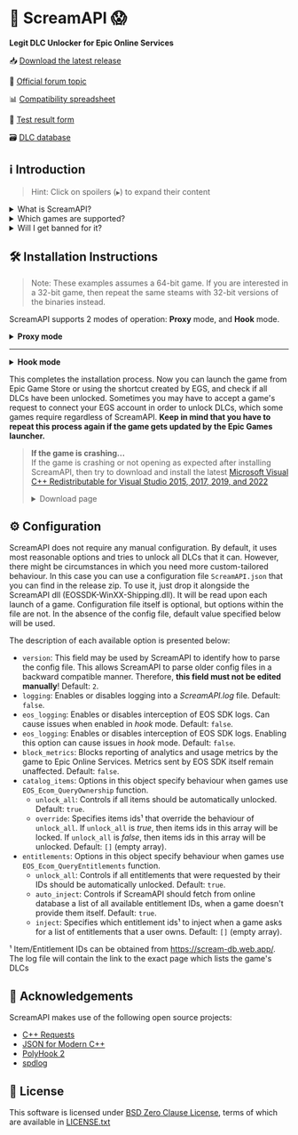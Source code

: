 # 🐨 ScreamAPI 😱

**Legit DLC Unlocker for Epic Online Services**

📥 [Download the latest release](https://github.com/acidicoala/ScreamAPI/releases/latest)

💬 [Official forum topic](https://cs.rin.ru/forum/viewtopic.php?p=2161197#p2161197)

📊 [Compatibility spreadsheet](https://docs.google.com/spreadsheets/d/1yCm2KWSFlV283SI35QpI86v68bFnK7MwxicKBEihIJM)

📃 [Test result form](https://docs.google.com/forms/d/e/1FAIpQLSeEGotx8ThaHQK8ywW_UPwTJysUZWnCPIDNBJjNpvXAYLPBEg/viewform)

🗃 [DLC database](https://scream-db.web.app/)

## ℹ Introduction

> Hint: Click on spoilers (`▶`) to expand their content

<details>
<summary>What is ScreamAPI?</summary>

ScreamAPI is a DLC unlocker for the games that are legitimately owned in your Epic Games account. It attempts to fool games that use Epic Online Services Software Development Kit (EOSSDK) into thinking that you own the desired DLCs. However, ScreamAPI does not modify the rest of the EOSSDK, hence features like multiplayer, achievements, etc. remain fully functional.

</details>

<details>
<summary>Which games are supported?</summary>

Only the games that use Epic Online Services Software Development Kit (EOS SDK) for the DLC ownership verification are supported. So if a game's installation directory does not contain any _EOSSDK-WinXX-Shipping.dll_ files, then it's definitely not supported. Even if the game uses EOS SDK DLL, it's not guaranteed to be supported because each game might implement its own additional verification checks. Therefore, you have to first research the game's topic, to see if it supports unlocking.

I have created a [Google Sheets document] which contains the information about which games are compatible with ScreamAPI. If a game is compatible then it means that it is possible to unlock all or some DLCs with ScreamAPI. The spreadsheet contains 2 main sheets: the _Official Sheet_ and the Community Sheet. The Official Sheet is hand-filled by me based on my test results and test results of other users of this forum. The _Community Sheet_ is auto-filled by a [Google Forms document], which is accessible to everybody, so feel free to submit your feedback via the form. You can submit forms anonymously and as many times as you want.

Additionally, there are several points to bear in mind when it comes to ScreamAPI and Epic Games Store:

* ScreamAPI most definitely will not work with games that use 3rd party DRM, such as games from Ubisoft, Rockstar, etc. Furthermore, ScreamAPI is also unlikely to unlock anything in Free-To-Play games since they typically store all player data on the corresponding game server and hence all the checks are server-side.
* ScreamAPI will not work with games that employ additional ownership protection or if the game is using alternative DLC verification mechanism (like Borderlands 3). However, it can unlock DLCs in Denuvo-protected games if there are no other integrity checks (like Death Stranding)
* ScreamAPI is unlikely to work with games that use Anti-Cheat, since they typically detect any DLL/EXE that has been tampered with. Sometimes it is possible to disable an anti-cheat, but that typically entails the loss of online capabilities. Search in the respective game topic for more information about how to disable anti-cheat.
* Some games include the DLC files in their base game, regardless of whether you own the DLC or not (like World War Z). This is the ideal scenario for ScreamAPI. However, some games download additional files only after a user has bought the corresponding DLC (like Civilization VI). In this case, not only you will need to install ScreamAPI, but you also have to get the additional DLC files elsewhere and put them into the game folder.
* Some games don't use any DRM at all, in which case ScreamAPI is useless. All you need to do is to get the DLC files elsewhere and put them into the game folder.

[Google Sheets document]: https://docs.google.com/spreadsheets/d/1yCm2KWSFlV283SI35QpI86v68bFnK7MwxicKBEihIJM

[Google Forms document]: https://docs.google.com/forms/d/e/1FAIpQLSeEGotx8ThaHQK8ywW_UPwTJysUZWnCPIDNBJjNpvXAYLPBEg/viewform

</details>

<details>
<summary>Will I get banned for it?</summary>

Epic Games or a game publisher will obviously have the right to do so, as modifying game components is a violation of Epic Games store [EULA](https://www.epicgames.com/store/en-US/eula). However, if you keep this to yourself, don't publicize your usage of it and don't try messing with games that have Anti-Cheats like BattleEye, Easy Anti-Cheat, etc. you should be fine. Either way, as mentioned in the [license](https://github.com/acidicoala/ScreamAPI/blob/master/LICENSE.txt) agreement of this project, I take no responsibility for the damages you might sustain. All I can say is that I have tried and used it in several games and have not been banned or punished in any shape or form.

</details>

## 🛠 Installation Instructions

> Note: These examples assumes a 64-bit game. If you are interested in a 32-bit game, then repeat the same steams with 32-bit versions of the binaries instead.

ScreamAPI supports 2 modes of operation: **Proxy** mode, and **Hook** mode.


<details><summary><b>Proxy mode</b></summary>

In **Proxy** mode ScreamAPI DLL assumes the role of a proxy DLL that gets loaded by the game which thinks it has loaded the original DLL. ScreamAPI DLL in this mode will redirect most of the function calls to the original DLL. Kind of like how web proxy redirects requests to the original server. This is a classical, time-proven installation method that is stable, but has a number of shortcomings. The primary of them is that the unlocker binaries may be overwritten after a game updated, requiring re-installation of DLL. Another one is that some users don't feel like reading instructions properly, and just go ahead replacing the original DLL, instead of renaming it. Or they rename it incorrectly, for example by adding number zero, instead of letter 0. Below are the instructions for the Proxy mode:

1. Find a file _EOSSDK-Win64-Shipping.dll_ in your game's installation folder.
1. Rename it by adding 2 characters: **_o** (notice that it is a letter **o** at the end, not a numeral **0**). In the end it should be named as _EOSSDK-Win64-Shipping_o.dll_.
1. Download the latest release zip from [GitHub Releases]. In case you have a hard time finding it, click on the **Assets** spoiler, then click on the link that looks like _ScreamAPI-vX.Y.Z.zip_
1. Open up the downloaded zip and unpack the _EOSSDK-Win64-Shipping.dll_ file alongside the original **EOSSDK-Win64-Shipping_o.dll** in the game's binary folder.

<details><summary>64-bit example</summary>

![64-bit example](https://i.ibb.co/60w1wtt/install.webp)
</details>
<details><summary>32-bit example</summary>

![32-bit example](https://i.ibb.co/1rdvN3B/install.webp)
</details>

</details>

---

<details><summary><b>Hook mode</b></summary>

In **Hook** mode ScreamAPI DLL is injected into the game process and dynamically patches the functions of interest in the original DLL, leaving the rest untouched. The unlocker DLL can be loaded automatically by exploiting DLL search order, which is what project Koaloader is used for. Koaloader DLL can be disguised as a system DLL, so that it can be automatically loaded by the game. In turn, Koaloader will load the ScreamAPI DLL. This has the advantage of not modifying any binary files on the disc, hence the unlocker will remain intact after updates. It should be also easier to install for some users. The only disadvantage is that Koaloader requires per-game configuration. Below are the instructions for the Hook mode (in combination with Koaloader):

1. Download the latest ScreamAPI release zip from [GitHub Releases].
2. Open up the downloaded zip, unpack the _EOSSDK-Win64(32)-Shipping.dll_ and rename it however you like, for example to *ScreamAPI.dll*
3. Place the ScreamAPI DLL anywhere you like, for example in game's root directory.
4. Download the latest Koaloader release zip from [GitHub Releases](https://github.com/acidicoala/Koaloader/releases/latest).
5. Pick a DLL that is supported by the target game. In this example, we will select *version-64/version.dll*. Place this DLL in the game directory where a game first attempts to find a DLL, such as the game's binary directory.
6. Place the `Koaloder.json` config file next to the Koaloader DLL and configure Koaloader as described in its [README](https://github.com/acidicoala/Koaloader/blob/master/README.md). Most importantly, set the `modules` option to point to the path of the ScreamAPI dll:
     ```json
    "modules": [
        {
          "path": "ScreamAPI.dll"
        }
    ]
    ```
   
You can also find an example setup [here](https://cs.rin.ru/forum/viewtopic.php?p=2548344#p2548344)
</details>

This completes the installation process. Now you can launch the game from Epic Game Store or using the shortcut created by EGS, and check if all DLCs have been unlocked. Sometimes you may have to accept a game's request to connect your EGS account in order to unlock DLCs, which some games require regardless of ScreamAPI.
**Keep in mind that you have to repeat this process again if the game gets updated by the Epic Games launcher.**

> **If the game is crashing...**<br>
If the game is crashing or not opening as expected after installing ScreamAPI, then try to download and install the latest [Microsoft Visual C++ Redistributable for Visual Studio 2015, 2017, 2019, and 2022](https://support.microsoft.com/en-gb/help/2977003/the-latest-supported-visual-c-downloads)
> <details><summary>Download page</summary>
>
> ![Download page](https://i.ibb.co/n6K0X27/redist.jpg)
> </details>

[GitHub Releases]: https://github.com/acidicoala/ScreamAPI/releases/latest

## ⚙ Configuration

ScreamAPI does not require any manual configuration. By default, it uses most reasonable options and tries to unlock all DLCs that it can. However, there might be circumstances in which you need more custom-tailored behaviour. In this case you can use a configuration file `ScreamAPI.json` that you can find in the release zip. To use it, just drop it alongside the ScreamAPI dll (EOSSDK-WinXX-Shipping.dll). It will be read upon each launch of a game. Configuration file itself is optional, but options within the file are not. In the absence of the config file, default value specified below will be used.

The description of each available option is presented below:

- `version`: This field may be used by ScreamAPI to identify how to parse the config file. This allows ScreamAPI to parse older config files in a backward compatible manner. Therefore, **this field must not be edited manually**! Default: `2`.
- `logging`: Enables or disables logging into a _ScreamAPI.log_ file. Default: `false`.
- `eos_logging`: Enables or disables interception of EOS SDK logs. Can cause issues when enabled in *hook* mode. Default: `false`.
- `eos_logging`: Enables or disables interception of EOS SDK logs. Enabling this option can cause issues in *hook* mode. Default: `false`.
- `block_metrics`: Blocks reporting of analytics and usage metrics by the game to Epic Online Services. Metrics sent by EOS SDK itself remain unaffected. Default: `false`.
- `catalog_items`: Options in this object specify behaviour when games use `EOS_Ecom_QueryOwnership` function.
  - `unlock_all`: Controls if all items should be automatically unlocked. Default: `true`.
  - `override`: Specifies items ids¹ that override the behaviour of `unlock_all`. If `unlock_all` is _true_, then items ids in this array will be locked. If `unlock_all` is _false_, then items ids in this array will be unlocked. Default: `[]` (empty array).
- `entitlements`: Options in this object specify behaviour when games use `EOS_Ecom_QueryEntitlements` function.
  - `unlock_all`: Controls if all entitlements that were requested by their IDs should be automatically unlocked. Default: `true`.
  - `auto_inject`: Controls if ScreamAPI should fetch from online database a list of all available entitlement IDs, when a game doesn't provide them itself. Default: `true`.
  - `inject`: Specifies which entitlement ids¹ to inject when a game asks for a list of entitlements that a user owns. Default: `[]` (empty array).

¹ Item/Entitlement IDs can be obtained from https://scream-db.web.app/. The log file will contain the link to the exact page which lists the game's DLCs

## 👋 Acknowledgements

ScreamAPI makes use of the following open source projects:

- [C++ Requests](https://github.com/libcpr/cpr)
- [JSON for Modern C++](https://github.com/nlohmann/json)
- [PolyHook 2](https://github.com/stevemk14ebr/PolyHook_2_0)
- [spdlog](https://github.com/gabime/spdlog)

## 📄 License

This software is licensed under [BSD Zero Clause  License], terms of which are available in [LICENSE.txt]

[BSD Zero Clause  License]: https://choosealicense.com/licenses/0bsd/
[LICENSE.txt]: LICENSE.txt
